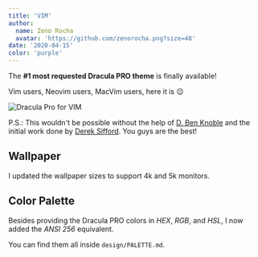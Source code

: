 ```yaml
---
title: 'VIM'
author:
  name: Zeno Rocha
  avatar: 'https://github.com/zenorocha.png?size=48'
date: '2020-04-15'
color: 'purple'
---
```


The **#1 most requested Dracula PRO theme** is finally available!

Vim users, Neovim users, MacVim users, here it is 😉

![Dracula Pro for VIM](/static/img/logs/vim-a.png)

P.S.: This wouldn't be possible without the help of [D. Ben Knoble](https://github.com/benknoble) and the initial work done by [Derek Sifford](https://github.com/dsifford). You guys are the best!

## Wallpaper

I updated the wallpaper sizes to support 4k and 5k monitors.

## Color Palette

Besides providing the Dracula PRO colors in _HEX_, _RGB_, and _HSL_, I now added the _ANSI 256_ equivalent.

You can find them all inside `design/PALETTE.md`.
